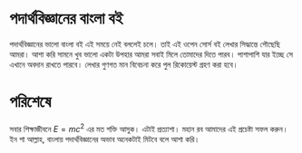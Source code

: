# পদার্থবিজ্ঞানের বাংলা বই

পদার্থবিজ্ঞানের ভালো বাংলা বই এই সময়ে নেই বললেই চলে। তাই এই ওপেন সোর্স বই লেখার সিদ্ধান্তে পৌছেছি আমরা। আশা করি সামনে খুব ভালো একটা উপহার আমরা সবাই মিলে তোমাদের দিতে পারব। পাশাপাশি যার ইচ্ছে সে এখানে অবদান রাখতে পারবে। লেখার গুণগত মান বিবেচনা করে পুল রিকোয়েস্ট গ্রহণ করা হবে।

# পরিশেষে

সবার শিক্ষাজীবনে ‍‍‍‍$E = mc^2$ এর মত শক্তি আসুক। এটাই প্রত্যাশা। মহান রব আমাদের এই প্রচেষ্টা সফল করুন। ইন শা আল্লাহ, বাংলায় পদার্থবিজ্ঞানের অভাব অনেকটাই মিটবে বলে আশা করি।